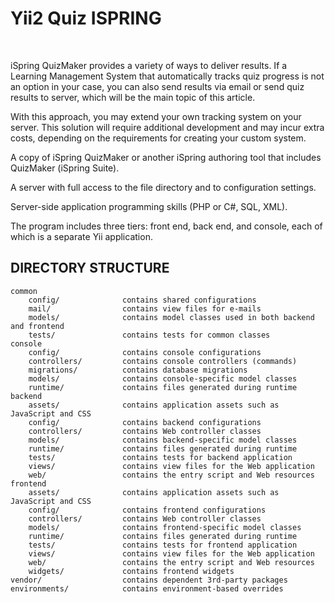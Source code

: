 <p text-align="center">
    <h1 text-align="center">Yii2 Quiz ISPRING</h1>
    <br>
</p>

iSpring QuizMaker provides a variety of ways to deliver results. 
If a Learning Management System that automatically tracks quiz progress 
is not an option in your case, you can also send results via email or send 
quiz results to server, which will be the main topic of this article.

With this approach, you may extend your own tracking system on your server. 
This solution will require additional development and may incur extra costs, 
depending on the requirements for creating your custom system.




A copy of iSpring QuizMaker or another iSpring authoring tool that includes QuizMaker (iSpring Suite).

A server with full access to the file directory and to configuration settings.

Server-side application programming skills (PHP or C#, SQL, XML).


The program includes three tiers: front end, back end, and console, each of which
is a separate Yii application.

DIRECTORY STRUCTURE
-------------------

```
common
    config/              contains shared configurations
    mail/                contains view files for e-mails
    models/              contains model classes used in both backend and frontend
    tests/               contains tests for common classes    
console
    config/              contains console configurations
    controllers/         contains console controllers (commands)
    migrations/          contains database migrations
    models/              contains console-specific model classes
    runtime/             contains files generated during runtime
backend
    assets/              contains application assets such as JavaScript and CSS
    config/              contains backend configurations
    controllers/         contains Web controller classes
    models/              contains backend-specific model classes
    runtime/             contains files generated during runtime
    tests/               contains tests for backend application    
    views/               contains view files for the Web application
    web/                 contains the entry script and Web resources
frontend
    assets/              contains application assets such as JavaScript and CSS
    config/              contains frontend configurations
    controllers/         contains Web controller classes
    models/              contains frontend-specific model classes
    runtime/             contains files generated during runtime
    tests/               contains tests for frontend application
    views/               contains view files for the Web application
    web/                 contains the entry script and Web resources
    widgets/             contains frontend widgets
vendor/                  contains dependent 3rd-party packages
environments/            contains environment-based overrides
```
